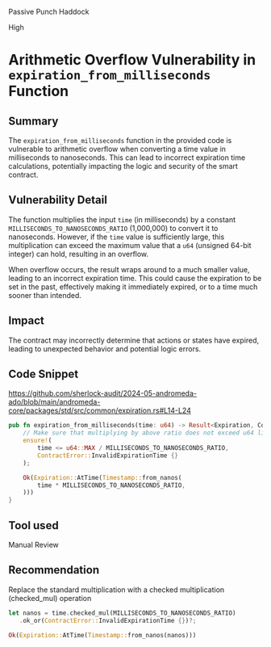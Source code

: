 Passive Punch Haddock

High

# Arithmetic Overflow Vulnerability in `expiration_from_milliseconds` Function

## Summary
The `expiration_from_milliseconds` function in the provided code is vulnerable to arithmetic overflow when converting a time value in milliseconds to nanoseconds. This can lead to incorrect expiration time calculations, potentially impacting the logic and security of the smart contract.

## Vulnerability Detail
The function multiplies the input `time` (in milliseconds) by a constant `MILLISECONDS_TO_NANOSECONDS_RATIO` (1,000,000) to convert it to nanoseconds. However, if the `time` value is sufficiently large, this multiplication can exceed the maximum value that a `u64` (unsigned 64-bit integer) can hold, resulting in an overflow.

When overflow occurs, the result wraps around to a much smaller value, leading to an incorrect expiration time. This could cause the expiration to be set in the past, effectively making it immediately expired, or to a time much sooner than intended.

## Impact
The contract may incorrectly determine that actions or states have expired, leading to unexpected behavior and potential logic errors.

## Code Snippet
https://github.com/sherlock-audit/2024-05-andromeda-ado/blob/main/andromeda-core/packages/std/src/common/expiration.rs#L14-L24

```rust
pub fn expiration_from_milliseconds(time: u64) -> Result<Expiration, ContractError> {
    // Make sure that multiplying by above ratio does not exceed u64 limit
    ensure!(
        time <= u64::MAX / MILLISECONDS_TO_NANOSECONDS_RATIO,
        ContractError::InvalidExpirationTime {}
    );

    Ok(Expiration::AtTime(Timestamp::from_nanos(
        time * MILLISECONDS_TO_NANOSECONDS_RATIO,
    )))
}
```

## Tool used

Manual Review

## Recommendation
Replace the standard multiplication with a checked multiplication (checked_mul) operation

```rust
let nanos = time.checked_mul(MILLISECONDS_TO_NANOSECONDS_RATIO)
   .ok_or(ContractError::InvalidExpirationTime {})?;

Ok(Expiration::AtTime(Timestamp::from_nanos(nanos)))
```
